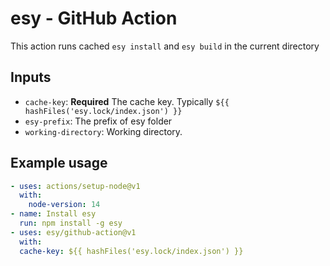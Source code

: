 # esy - GitHub Action

This action runs cached `esy install` and `esy build` in the current directory

## Inputs

- `cache-key`: **Required** The cache key. Typically
  `${{ hashFiles('esy.lock/index.json') }}`
- `esy-prefix`: The prefix of esy folder
- `working-directory`: Working directory.

## Example usage

```yml
- uses: actions/setup-node@v1
  with:
    node-version: 14
- name: Install esy
  run: npm install -g esy
- uses: esy/github-action@v1
  with:
  cache-key: ${{ hashFiles('esy.lock/index.json') }}
```
